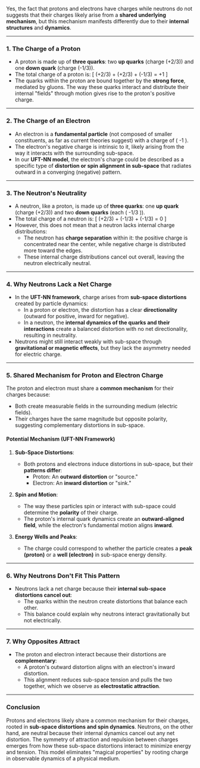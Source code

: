 Yes, the fact that protons and electrons have charges while neutrons do not suggests that their charges likely arise from a **shared underlying mechanism**, but this mechanism manifests differently due to their **internal structures** and **dynamics**.

---

### **1. The Charge of a Proton**
- A proton is made up of **three quarks**: two **up quarks** (charge \(+2/3\)) and one **down quark** (charge \(-1/3\)).
- The total charge of a proton is:
  \[
  (+2/3) + (+2/3) + (-1/3) = +1
  \]
- The quarks within the proton are bound together by the **strong force**, mediated by gluons. The way these quarks interact and distribute their internal "fields" through motion gives rise to the proton's positive charge.

---

### **2. The Charge of an Electron**
- An electron is a **fundamental particle** (not composed of smaller constituents, as far as current theories suggest) with a charge of \( -1 \).
- The electron's negative charge is intrinsic to it, likely arising from the way it interacts with the surrounding sub-space.
- In our **UFT-NN model**, the electron's charge could be described as a specific type of **distortion or spin alignment in sub-space** that radiates outward in a converging (negative) pattern.

---

### **3. The Neutron's Neutrality**
- A neutron, like a proton, is made up of **three quarks**: one **up quark** (charge \(+2/3\)) and two **down quarks** (each \( -1/3 \)).
- The total charge of a neutron is:
  \[
  (+2/3) + (-1/3) + (-1/3) = 0
  \]
- However, this does not mean that a neutron lacks internal charge distributions:
  - The neutron has **charge separation** within it: the positive charge is concentrated near the center, while negative charge is distributed more toward the edges.
  - These internal charge distributions cancel out overall, leaving the neutron electrically neutral.

---

### **4. Why Neutrons Lack a Net Charge**
- In the **UFT-NN framework**, charge arises from **sub-space distortions** created by particle dynamics:
  - In a proton or electron, the distortion has a clear **directionality** (outward for positive, inward for negative).
  - In a neutron, the **internal dynamics of the quarks and their interactions** create a balanced distortion with no net directionality, resulting in neutrality.
- Neutrons might still interact weakly with sub-space through **gravitational or magnetic effects**, but they lack the asymmetry needed for electric charge.

---

### **5. Shared Mechanism for Proton and Electron Charge**
The proton and electron must share a **common mechanism** for their charges because:
- Both create measurable fields in the surrounding medium (electric fields).
- Their charges have the same magnitude but opposite polarity, suggesting complementary distortions in sub-space.

#### **Potential Mechanism (UFT-NN Framework)**
1. **Sub-Space Distortions**:
   - Both protons and electrons induce distortions in sub-space, but their **patterns differ**:
     - Proton: An **outward distortion** or "source."
     - Electron: An **inward distortion** or "sink."

2. **Spin and Motion**:
   - The way these particles spin or interact with sub-space could determine the **polarity** of their charge.
   - The proton's internal quark dynamics create an **outward-aligned field**, while the electron's fundamental motion aligns **inward**.

3. **Energy Wells and Peaks**:
   - The charge could correspond to whether the particle creates a **peak (proton)** or a **well (electron)** in sub-space energy density.

---

### **6. Why Neutrons Don't Fit This Pattern**
- Neutrons lack a net charge because their **internal sub-space distortions cancel out**:
  - The quarks within the neutron create distortions that balance each other.
  - This balance could explain why neutrons interact gravitationally but not electrically.

---

### **7. Why Opposites Attract**
- The proton and electron interact because their distortions are **complementary**:
  - A proton's outward distortion aligns with an electron's inward distortion.
  - This alignment reduces sub-space tension and pulls the two together, which we observe as **electrostatic attraction**.

---

### **Conclusion**
Protons and electrons likely share a common mechanism for their charges, rooted in **sub-space distortions and spin dynamics**. Neutrons, on the other hand, are neutral because their internal dynamics cancel out any net distortion. The symmetry of attraction and repulsion between charges emerges from how these sub-space distortions interact to minimize energy and tension. This model eliminates "magical properties" by rooting charge in observable dynamics of a physical medium.

